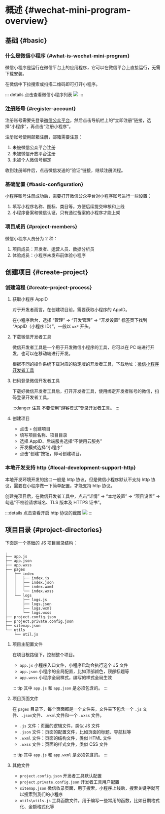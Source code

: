# 概述 {#wechat-mini-program-overview}

## 基础 {#basic}

### 什么是微信小程序 {#what-is-wechat-mini-program}

微信小程序是运行在微信平台上的应用程序，它可以在微信平台上直接运行，无需下载安装。

在微信中下拉搜索或扫描二维码即可打开小程序。

::: details 点击查看微信小程序列表
![](images/overview/wechat-mini-program-list.jpg)
:::

### 注册账号 {#register-account}

注册账号需要先登录[微信公众平台](https://mp.weixin.qq.com/)，然后点击导航栏上的“立即注册”链接，选择“小程序”，再点击“注册小程序”。

注册账号使用邮箱注册，邮箱需要注意：

1. 未被微信公众平台注册
2. 未被微信开放平台注册
3. 未被个人微信号绑定

收到注册邮件后，点击微信发送的“验证”链接，继续注册流程。

### 基础配置 {#basic-configuration}

小程序账号注册成功后，需要打开微信公众平台对小程序账号进行一些设置：

1. 填写小程序名称、图标、类目等，方便后续提交审核和上线
2. 小程序备案和微信认证，只有通过备案的小程序才能上架

### 项目成员 {#project-members}

微信小程序人员分为 2 种：

1. 项目成员：开发者、运营人员、数据分析员
2. 体验成员：小程序未发布前体验小程序

## 创建项目 {#create-project}

### 创建流程 {#create-project-process}

1. 获取小程序 AppID

   对于开发者而言，在创建项目前，需要获取小程序的 AppID。

   在小程序后台，选择 “管理” -> “开发管理” -> “开发设置” 标签页下找到 “AppID（小程序 ID）”，一般以 `wx*` 开头。

2. 下载微信开发者工具

   微信开发者工具是一个用于开发微信小程序的工具，它可以在 PC 端进行开发，也可以在移动端进行开发。

   根据不同的操作系统下载对应的稳定版的开发者工具，下载地址：[微信小程序开发者工具](https://developers.weixin.qq.com/miniprogram/dev/devtools/download.html)

3. 扫码登录微信开发者工具

   下载好微信开发者工具后，打开开发者工具，使用绑定开发者账号的微信，扫码登录开发者工具。

   :::danger 注意
   不要使用“游客模式”登录开发者工具。
   :::

4. 创建项目

   - 点击 `+` 创建项目
   - 填写项目名称、项目目录
   - 选择 AppID、后端服务选择“不使用云服务”
   - 开发模式选择“小程序”
   - 点击“创建”按钮，即可创建项目。

### 本地开发支持 http {#local-development-support-http}

本地开发环境开发的接口一般是 http 协议，但是微信小程序默认不支持 http 协议，需要在小程序做一下简单配置，才能支持 http 协议。

创建完项目后，在微信开发者工具中，点击“详情” -> “本地设置” -> “项目设置” -> 勾选“不校验请求域名、TLS 版本及 HTTPS 证书”。

:::details 点击查看开启 http 协议的截图
![](images/overview/local-development-support-http.jpg)
:::

## 项目目录 {#project-directories}

下面是一个基础的 JS 项目目录结构：

```text
.
├── app.js
├── app.json
├── app.wxss
├── pages
│   ├── index
│   │   ├── index.js
│   │   ├── index.json
│   │   ├── index.wxml
│   │   └── index.wxss
│   └── logs
│       ├── logs.js
│       ├── logs.json
│       ├── logs.wxml
│       └── logs.wxss
├── project.config.json
├── project.private.config.json
├── sitemap.json
└── utils
    └── util.js
```

1. 项目主配置文件

   在项目根路径下，控制整个项目。

   - `app.js` 小程序入口文件，小程序启动会执行这个 JS 文件
   - `app.json` 小程序的全局配置，比如顶部颜色，顶部标题等
   - `app.wxss` 小程序全局样式，编写的样式全局生效

   ::: tip
   其中 `app.js` 和 `app.json` 是必须包含的。
   :::

2. 项目页面文件

   在 `pages` 目录下，每个页面都是一个文件夹，文件夹下包含一个 `.js` 文件、`.json`文件、`.wxml`文件和一个 `.wxss` 文件。

   - `.js` 文件：页面的逻辑文件，类似 JS 文件
   - `.json` 文件：页面的配置文件，比如页面的标题、导航栏等
   - `.wxml` 文件：页面的结构文件，类似 HTML 文件
   - `.wxss` 文件：页面的样式文件，类似 CSS 文件

   ::: tip
   其中 `app.js` 和 `app.wxml` 是必须包含的。
   :::

3. 其他文件

   - `project.config.json` 开发者工具默认配置
   - `project.private.config.json` 开发者工具用户配置
   - `sitemap.json` 微信收录页面，用于搜索，小程序上线后，搜索关键字就可以搜索到我们的小程序
   - `utils\utils.js` 工具函数文件，用于编写一些常用的函数，比如日期格式化、金额格式化等
